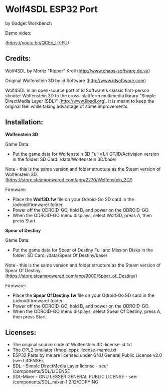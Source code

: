 # Wolf4SDL ESP32 Port
by Gadget Workbench

Demo video:

(https://youtu.be/QCEx_Ir7iFU)

Credits:
--------

Wolf4SDL by Moritz "Ripper" Kroll (http://www.chaos-software.de.vu)

Original Wolfenstein 3D by id Software (http://www.idsoftware.com)

Wolf4SDL is an open-source port of id Software's classic first-person shooter
Wolfenstein 3D to the cross-plattform multimedia library "Simple DirectMedia
Layer (SDL)" (http://www.libsdl.org). It is meant to keep the original feel
while taking advantage of some improvements.

Installation:
-------------

<b>Wolfenstein 3D</b>

Game Data:

- Put the game data for Wolfenstein 3D Full v1.4 GT/ID/Activision version in the folder:
SD Card: /data/Wolfenstein 3D/base/

Note - this is the same version and folder structure as the Steam version of Wolfenstein 3D.  (https://store.steampowered.com/app/2270/Wolfenstein_3D/)

Firmware:

- Place the <b>Wolf3D.fw</b> file on your Odroid-Go SD card in the /odroid/firmware/ folder.
- Power off the ODROID-GO, hold B, and power on the ODROID-GO.
- When the ODROID-GO menu displays, select Wolf3D, press A, then press Start.


<b>Spear of Destiny</b>

Game Data:

- Put the game data for Spear of Destiny Full and Mission Disks in the folder:
SD Card: /data/Spear Of Destiny/base/

Note - this is the same version and folder structure as the Steam version of Spear Of Destiny.  (https://store.steampowered.com/app/9000/Spear_of_Destiny/)

Firmware:

- Place the <b>Spear Of Destiny.fw</b> file on your Odroid-Go SD card in the /odroid/firmware/ folder.
- Power off the ODROID-GO, hold B, and power on the ODROID-GO.
- When the ODROID-GO menu displays, select Spear Of Destiny, press A, then press Start.



Licenses:
---------

 - The original source code of Wolfenstein 3D: license-id.txt
 - The OPL2 emulator (fmopl.cpp): license-mame.txt
 - ESP32 Parts by me are licensed under GNU General Public License v2.0 (see LICENSE).
 - SDL - Simple DirectMedia Layer license - see: /components/SDL/LICENSE
 - SDL-Mixer - GNU LESSER GENERAL PUBLIC LICENSE - see: /components/SDL_mixer-1.2.12/COPYING
